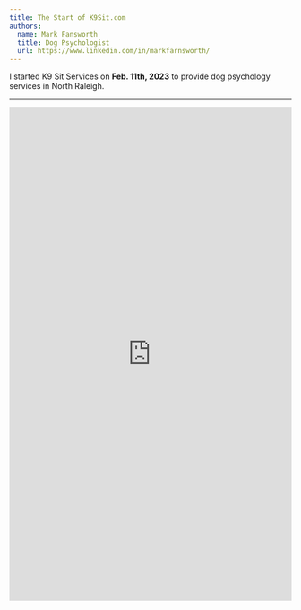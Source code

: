 ```yaml
---
title: The Start of K9Sit.com
authors:
  name: Mark Fansworth
  title: Dog Psychologist
  url: https://www.linkedin.com/in/markfarnsworth/
---
```

I started K9 Sit Services on <b>Feb. 11th, 2023</b> to provide dog psychology
services in North Raleigh.

<hr/>

<iframe 
width="100%"
height="881" 
src="https://www.youtube.com/embed/AxVMHu9aWJ0"
title="Rainy days with Tig"
frameborder="0"
allow="accelerometer; autoplay; clipboard-write; encrypted-media; gyroscope; picture-in-picture; web-share" allowfullscreen>
</iframe>
